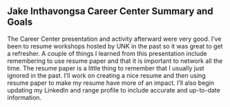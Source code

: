 ## Jake Inthavongsa Career Center Summary and Goals
The Career Center presentation and activity afterward were very good. I’ve been to resume workshops hosted by UNK in the past so it was great to get a refresher. A couple of things I learned from this presentation include remembering to use resume paper and that it is important to network all the time. The resume paper is a little thing to remember that I usually just ignored in the past. I’ll work on creating a nice resume and then using resume paper to make my resume have more of an impact. I’ll also begin updating my LinkedIn and range profile to include accurate and up-to-date information.
